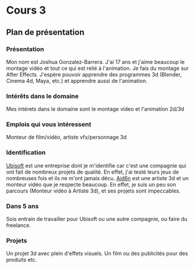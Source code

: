 # Cours 3
## Plan de présentation

### Présentation
Mon nom est Joshua Gonzalez-Barrera. J'ai 17 ans et j'aime beaucoup le montage vidéo et tout ce qui est relié à l'animation. Je fais du montage sur After Effects. J'espère pouvoir apprendre des programmes 3d (Blender, Cinema 4d, Maya, etc.) et apprendre aussi de l'animation.

### Intérêts dans le domaine
Mes intérets dans le domaine sont le montage video et l'animation 2d/3d 

### Emplois qui vous intéressent
Monteur de film/vidéo, artiste vfx/personnage 3d

### Identification
[Ubisoft](https://www.ubisoft.com/fr-ca) est une entreprise dont je m'identifie car c'est une compagnie qui ont fait de nombreux projets de qualité. En effet, j'ai testé leurs jeux de nombreuses fois et ils ne m'ont jamais décu. [Aid6n](https://www.youtube.com/c/aid6n/videos) est une artiste 3d et un monteur vidéo que je respecte beaucoup. En effet, je suis un peu son parcours (Monteur vidéo à Artiste 3d), et ses projets sont impeccables.

### Dans 5 ans
Sois entrain de travailler pour Ubisoft ou une autre compagnie, ou faire du freelance.

### Projets
Un projet 3d avec plein d'effets visuels. Un film ou des publicités pour des produits etc. 
